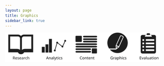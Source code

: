 ```yaml
---
layout: page
title: Graphics
sidebar_link: true
---
```


<html>
  <head>
    <script src="https://cdnjs.cloudflare.com/ajax/libs/Chart.js/2.5.0/Chart.min.js"></script> 
  </head>
  <body>  
  <canvas id="myChart" width="400" height="250"></canvas> 
 <script src="assets/js/script.js"></script>
<p><img src="assets/images/Icons.svg"/>
    <center><iframe src="https://public.tableau.com/views/CarbonFeeandDividend-CitizensClimateLobbyViz/CarbonFeeandDividendEffects?:display_count=y&:toolbar=n&:origin=viz_share_link></iframe></center>
    </p>
</body>
</html>

